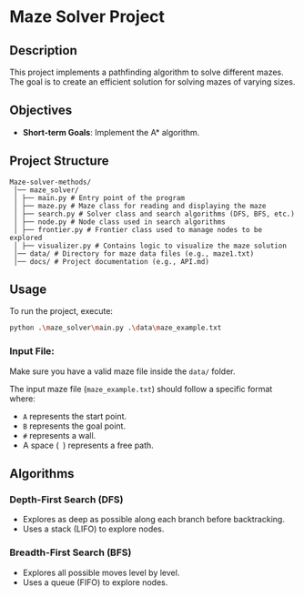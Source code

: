 # Maze Solver Project

## Description
This project implements a pathfinding algorithm to solve different mazes. The goal is to create an efficient solution for solving mazes of varying sizes.

## Objectives
- **Short-term Goals**: Implement the A* algorithm.

## Project Structure
```
Maze-solver-methods/
 │── maze_solver/ 
 │ ├── main.py # Entry point of the program 
 │ ├── maze.py # Maze class for reading and displaying the maze
 │ ├── search.py # Solver class and search algorithms (DFS, BFS, etc.)
 │ ├── node.py # Node class used in search algorithms
 │ ├── frontier.py # Frontier class used to manage nodes to be explored 
 │ ├── visualizer.py # Contains logic to visualize the maze solution
 │── data/ # Directory for maze data files (e.g., maze1.txt) 
 │── docs/ # Project documentation (e.g., API.md)
```
## Usage
To run the project, execute:
```bash
python .\maze_solver\main.py .\data\maze_example.txt
```
### Input File:
Make sure you have a valid maze file inside the ```data/``` folder.

The input maze file (`maze_example.txt`) should follow a specific format where:
- `A` represents the start point.
- `B` represents the goal point.
- `#` represents a wall.
- A space (` `) represents a free path.

## Algorithms

### Depth-First Search (DFS)
- Explores as deep as possible along each branch before backtracking.
- Uses a stack (LIFO) to explore nodes.

### Breadth-First Search (BFS)
- Explores all possible moves level by level.
- Uses a queue (FIFO) to explore nodes.
